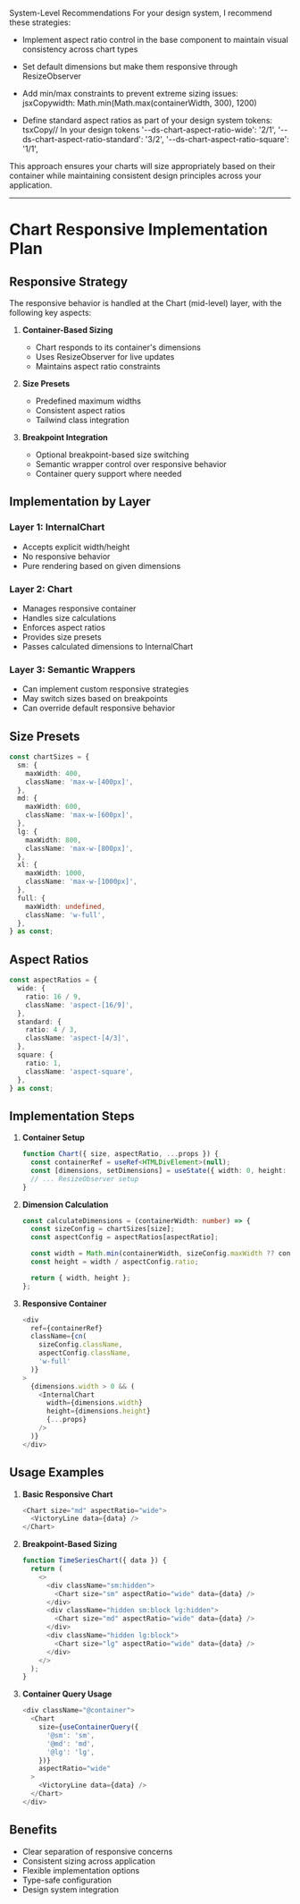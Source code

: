 System-Level Recommendations
For your design system, I recommend these strategies:

- Implement aspect ratio control in the base component to maintain visual consistency across chart types
- Set default dimensions but make them responsive through ResizeObserver
- Add min/max constraints to prevent extreme sizing issues:
  jsxCopywidth: Math.min(Math.max(containerWidth, 300), 1200)

- Define standard aspect ratios as part of your design system tokens:
  tsxCopy// In your design tokens
  '--ds-chart-aspect-ratio-wide': '2/1',
  '--ds-chart-aspect-ratio-standard': '3/2',
  '--ds-chart-aspect-ratio-square': '1/1',

This approach ensures your charts will size appropriately based on their container while maintaining consistent design principles across your application.

---

# Chart Responsive Implementation Plan

## Responsive Strategy

The responsive behavior is handled at the Chart (mid-level) layer, with the following key aspects:

1. **Container-Based Sizing**

   - Chart responds to its container's dimensions
   - Uses ResizeObserver for live updates
   - Maintains aspect ratio constraints

2. **Size Presets**

   - Predefined maximum widths
   - Consistent aspect ratios
   - Tailwind class integration

3. **Breakpoint Integration**
   - Optional breakpoint-based size switching
   - Semantic wrapper control over responsive behavior
   - Container query support where needed

## Implementation by Layer

### Layer 1: InternalChart

- Accepts explicit width/height
- No responsive behavior
- Pure rendering based on given dimensions

### Layer 2: Chart

- Manages responsive container
- Handles size calculations
- Enforces aspect ratios
- Provides size presets
- Passes calculated dimensions to InternalChart

### Layer 3: Semantic Wrappers

- Can implement custom responsive strategies
- May switch sizes based on breakpoints
- Can override default responsive behavior

## Size Presets

```typescript
const chartSizes = {
  sm: {
    maxWidth: 400,
    className: 'max-w-[400px]',
  },
  md: {
    maxWidth: 600,
    className: 'max-w-[600px]',
  },
  lg: {
    maxWidth: 800,
    className: 'max-w-[800px]',
  },
  xl: {
    maxWidth: 1000,
    className: 'max-w-[1000px]',
  },
  full: {
    maxWidth: undefined,
    className: 'w-full',
  },
} as const;
```

## Aspect Ratios

```typescript
const aspectRatios = {
  wide: {
    ratio: 16 / 9,
    className: 'aspect-[16/9]',
  },
  standard: {
    ratio: 4 / 3,
    className: 'aspect-[4/3]',
  },
  square: {
    ratio: 1,
    className: 'aspect-square',
  },
} as const;
```

## Implementation Steps

1. **Container Setup**

   ```typescript
   function Chart({ size, aspectRatio, ...props }) {
     const containerRef = useRef<HTMLDivElement>(null);
     const [dimensions, setDimensions] = useState({ width: 0, height: 0 });
     // ... ResizeObserver setup
   }
   ```

2. **Dimension Calculation**

   ```typescript
   const calculateDimensions = (containerWidth: number) => {
     const sizeConfig = chartSizes[size];
     const aspectConfig = aspectRatios[aspectRatio];

     const width = Math.min(containerWidth, sizeConfig.maxWidth ?? containerWidth);
     const height = width / aspectConfig.ratio;

     return { width, height };
   };
   ```

3. **Responsive Container**
   ```typescript
   <div
     ref={containerRef}
     className={cn(
       sizeConfig.className,
       aspectConfig.className,
       'w-full'
     )}
   >
     {dimensions.width > 0 && (
       <InternalChart
         width={dimensions.width}
         height={dimensions.height}
         {...props}
       />
     )}
   </div>
   ```

## Usage Examples

1. **Basic Responsive Chart**

   ```typescript
   <Chart size="md" aspectRatio="wide">
     <VictoryLine data={data} />
   </Chart>
   ```

2. **Breakpoint-Based Sizing**

   ```typescript
   function TimeSeriesChart({ data }) {
     return (
       <>
         <div className="sm:hidden">
           <Chart size="sm" aspectRatio="wide" data={data} />
         </div>
         <div className="hidden sm:block lg:hidden">
           <Chart size="md" aspectRatio="wide" data={data} />
         </div>
         <div className="hidden lg:block">
           <Chart size="lg" aspectRatio="wide" data={data} />
         </div>
       </>
     );
   }
   ```

3. **Container Query Usage**
   ```typescript
   <div className="@container">
     <Chart
       size={useContainerQuery({
         '@sm': 'sm',
         '@md': 'md',
         '@lg': 'lg',
       })}
       aspectRatio="wide"
     >
       <VictoryLine data={data} />
     </Chart>
   </div>
   ```

## Benefits

- Clear separation of responsive concerns
- Consistent sizing across application
- Flexible implementation options
- Type-safe configuration
- Design system integration
